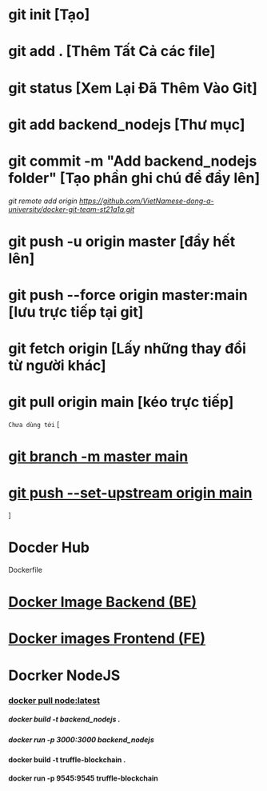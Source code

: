 # git init [Tạo]
# git add . [Thêm Tất Cả các file]
# git status [Xem Lại Đã Thêm Vào Git]
# git add backend_nodejs [Thư mục]
# git commit -m "Add backend_nodejs folder" [Tạo phần ghi chú để đẩy lên]


###### git remote add origin https://github.com/VietNamese-dong-a-university/docker-git-team-st21a1a.git

# git push -u origin master [đẩy hết lên]

# git push --force origin master:main [lưu trực tiếp tại git]

# git fetch origin [Lấy những thay đổi từ người khác]

# git pull origin main [kéo trực tiếp]


```Chưa dùng tới```
[ 
#    [git branch -m master main]()
#    [git push --set-upstream origin main]()
]


# Docder Hub 
Dockerfile
# [ Docker Image Backend (BE) ](BE)
# [ Docker images Frontend (FE) ](FE)

# Docrker NodeJS
### [ docker pull node:latest ]()

##### docker build -t backend_nodejs .
##### docker run -p 3000:3000 backend_nodejs

#### docker build -t truffle-blockchain .
#### docker run -p 9545:9545 truffle-blockchain


